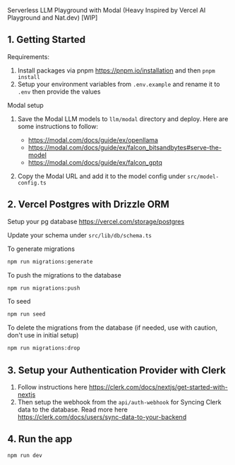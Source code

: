 Serverless LLM Playground with Modal (Heavy Inspired by Vercel AI Playground and Nat.dev) [WIP]

## 1. Getting Started

Requirements:

1. Install packages via pnpm https://pnpm.io/installation and then `pnpm install`
2. Setup your environment variables from `.env.example` and rename it to `.env` then provide the values

Modal setup

1. Save the Modal LLM models to `llm/modal` directory and deploy. Here are some instructions to follow:

   - https://modal.com/docs/guide/ex/openllama
   - https://modal.com/docs/guide/ex/falcon_bitsandbytes#serve-the-model
   - https://modal.com/docs/guide/ex/falcon_gptq

2. Copy the Modal URL and add it to the model config under `src/model-config.ts`

## 2. Vercel Postgres with Drizzle ORM

Setup your pg database https://vercel.com/storage/postgres

Update your schema under `src/lib/db/schema.ts`

To generate migrations

```bash
npm run migrations:generate
```

To push the migrations to the database

```bash
npm run migrations:push
```

To seed

```bash
npm run seed
```

To delete the migrations from the database (if needed, use with caution, don't use in initial setup)

```bash
npm run migrations:drop
```

## 3. Setup your Authentication Provider with Clerk

1. Follow instructions here https://clerk.com/docs/nextjs/get-started-with-nextjs
2. Then setup the webhook from the `api/auth-webhook` for Syncing Clerk data to the database. Read more here https://clerk.com/docs/users/sync-data-to-your-backend

## 4. Run the app

```bash
npm run dev
```

